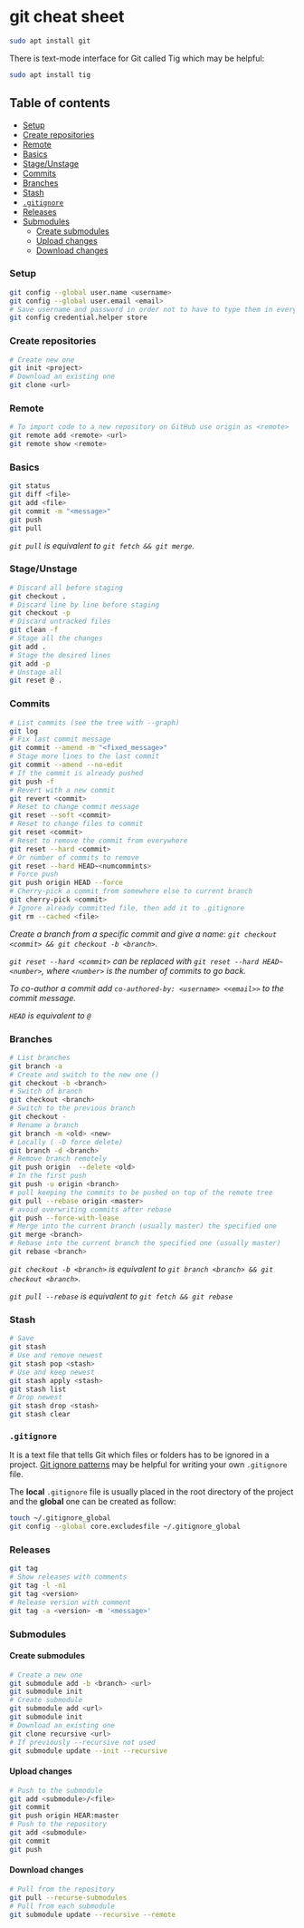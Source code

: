 # git cheat sheet
```sh
sudo apt install git
```
There is text-mode interface for Git called Tig which may be helpful:
```sh
sudo apt install tig
```

## Table of contents
* [Setup](#Setup)
* [Create repositories](#Create-repositories)
* [Remote](#Remote)
* [Basics](#Basics)
* [Stage/Unstage](#Stage/Unstage)
* [Commits](#Commits)
* [Branches](#Branches)
* [Stash](#Stash)
* [`.gitignore`](#gitignore)
* [Releases](#Releases)
* [Submodules](#Submodules)
  * [Create submodules](#Create-submodules)
  * [Upload changes](#Upload-changes)
  * [Download changes](#Download-changes)


### Setup
```sh
git config --global user.name <username>
git config --global user.email <email>
# Save username and password in order not to have to type them in every push
git config credential.helper store
```

### Create repositories
```sh
# Create new one
git init <project>
# Download an existing one
git clone <url>
```

### Remote
```sh
# To import code to a new repository on GitHub use origin as <remote>
git remote add <remote> <url>
git remote show <remote>
```

### Basics
```sh
git status
git diff <file>
git add <file>
git commit -m "<message>"
git push
git pull
```
*`git pull` is equivalent to `git fetch && git merge`.*

### Stage/Unstage
```sh
# Discard all before staging
git checkout .
# Discard line by line before staging
git checkout -p
# Discard untracked files
git clean -f
# Stage all the changes
git add .
# Stage the desired lines
git add -p
# Unstage all
git reset @ .
```

### Commits
```sh
# List commits (see the tree with --graph)
git log
# Fix last commit message
git commit --amend -m "<fixed_message>"
# Stage more lines to the last commit
git commit --amend --no-edit
# If the commit is already pushed
git push -f
# Revert with a new commit
git revert <commit>
# Reset to change commit message
git reset --soft <commit>
# Reset to change files to commit
git reset <commit>
# Reset to remove the commit from everywhere
git reset --hard <commit>
# Or number of commits to remove
git reset --hard HEAD~<numcommints>
# Force push
git push origin HEAD --force
# Cherry-pick a commit from somewhere else to current branch
git cherry-pick <commit>
# Ignore already committed file, then add it to .gitignore
git rm --cached <file>
```
*Create a branch from a specific commit and give a name:
`git checkout <commit> && git checkout -b <branch>`.*

*`git reset --hard <commit>` can be replaced with `git reset --hard HEAD~<number>`, where `<number>` is the number of commits to go back.*

*To co-author a commit add `co-authored-by: <username> <<email>>` to the commit message.*

*`HEAD` is equivalent to `@`*

### Branches
```sh
# List branches
git branch -a
# Create and switch to the new one ()
git checkout -b <branch>
# Switch of branch
git checkout <branch>
# Switch to the previous branch
git checkout -
# Rename a branch
git branch -m <old> <new>
# Locally ( -D force delete)
git branch -d <branch>
# Remove branch remotely
git push origin  --delete <old>
# In the first push
git push -u origin <branch>
# pull keeping the commits to be pushed on top of the remote tree
git pull --rebase origin <master>
# avoid overwriting commits after rebase
git push --force-with-lease
# Merge into the current branch (usually master) the specified one
git merge <branch>
# Rebase into the current branch the specified one (usually master)
git rebase <branch>
```
*`git checkout -b <branch>` is equivalent to `git branch <branch> && git checkout <branch>`.*

*`git pull --rebase` is equivalent to `git fetch && git rebase`*


### Stash
```sh
# Save
git stash
# Use and remove newest
git stash pop <stash>
# Use and keep newest
git stash apply <stash>
git stash list
# Drop newest
git stash drop <stash>
git stash clear
```

### `.gitignore`
It is a text file that tells Git which files or folders has to be ignored in a project. [Git ignore patterns](https://www.atlassian.com/git/tutorials/saving-changes/gitignore#git-ignore-patterns) may be helpful for writing your own `.gitignore` file.

The **local** `.gitignore` file is usually placed in the root directory of the project and the **global** one can be created as follow:
```sh
touch ~/.gitignore_global
git config --global core.excludesfile ~/.gitignore_global
```

### Releases
```sh
git tag
# Show releases with comments
git tag -l -n1
git tag <version>
# Release version with comment
git tag -a <version> -m '<message>'
```

### Submodules
#### Create submodules
```sh
# Create a new one
git submodule add -b <branch> <url>
git submodule init
# Create submodule
git submodule add <url>
git submodule init
# Download an existing one
git clone recursive <url>
# If previously --recursive not used
git submodule update --init --recursive
```
#### Upload changes
```sh
# Push to the submodule
git add <submodule>/<file>
git commit
git push origin HEAR:master
# Push to the repository
git add <submodule>
git commit
git push
```
#### Download changes
```sh
# Pull from the repository
git pull --recurse-submodules
# Pull from each submodule
git submodule update --recursive --remote
```
